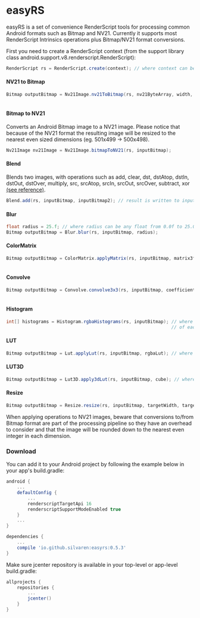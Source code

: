 # easyRS

easyRS is a set of convenience RenderScript tools for processing common Android formats such as Bitmap and NV21. Currently it supports most RenderScript Intrinsics operations plus Bitmap/NV21 format conversions.

First you need to create a RenderScript context (from the support library class android.support.v8.renderscript.RenderScript):

```Java
RenderScript rs = RenderScript.create(context); // where context can be your activity, application, etc.
```

#### NV21 to Bitmap  
```Java
Bitmap outputBitmap = Nv21Image.nv21ToBitmap(rs, nv21ByteArray, width, height); // where nv21ByteArray contains
                                                                                // the NV21 image data
```
#### Bitmap to NV21  
Converts an Android Bitmap image to a NV21 image. Please notice that because of the NV21 format the resulting image will be resized to the nearest even sized dimensions (eg. 501x499 -> 500x498).
```Java
Nv21Image nv21Image = Nv21Image.bitmapToNV21(rs, inputBitmap);
```
#### Blend
Blends two images, with operations such as add, clear, dst, dstAtop, dstIn, dstOut, dstOver, multiply, src, srcAtop, srcIn, srcOut, srcOver, subtract, xor [(see reference)](https://developer.android.com/reference/android/renderscript/ScriptIntrinsicBlend.html).
```Java
Blend.add(rs, inputBitmap, inputBitmap2); // result is written to inputBitmap2
```
#### Blur  
```Java
float radius = 25.f; // where radius can be any float from 0.0f to 25.0f
Bitmap outputBitmap = Blur.blur(rs, inputBitmap, radius);
```
#### ColorMatrix  
```Java
Bitmap outputBitmap = ColorMatrix.applyMatrix(rs, inputBitmap, matrix3f); // where matrix3f is a 3x3 Matrix3f
                                                                          // from the RenderScript package
```
#### Convolve  
```Java
Bitmap outputBitmap = Convolve.convolve3x3(rs, inputBitmap, coefficients); // where coefficients is a 3x3 float
                                                                           // array convolve kernel
```
#### Histogram  
```Java
int[] histograms = Histogram.rgbaHistograms(rs, inputBitmap); // where histograms will contain the histograms
                                                              // of each RGBA channels
```
#### LUT  
```Java
Bitmap outputBitmap = Lut.applyLut(rs, inputBitmap, rgbaLut); // where rgbaLut is the Lookup Table to be applied
```
#### LUT3D  
```Java
Bitmap outputBitmap = Lut3D.apply3dLut(rs, inputBitmap, cube); // where cube is the 3D Lookup Table to be applied
```
#### Resize  
```Java
Bitmap outputBitmap = Resize.resize(rs, inputBitmap, targetWidth, targetHeight);
```

When applying operations to NV21 images, beware that conversions to/from Bitmap format are part of the processing pipeline so they have an overhead to consider and that the image will be rounded down to the nearest even integer in each dimension.

### Download ###

You can add it to your Android project by following the example below in your app's build.gradle:

```groovy
android {
    ...
    defaultConfig {
        ...
        renderscriptTargetApi 16
        renderscriptSupportModeEnabled true
    }
    ...
}

dependencies {
    ...
    compile 'io.github.silvaren:easyrs:0.5.3'
}
```

Make sure jcenter repository is available in your top-level or app-level build.gradle:
```groovy
allprojects {
    repositories {
        ...
        jcenter()
    }
}
```

